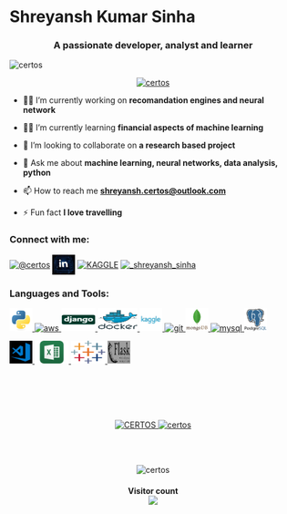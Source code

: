 # Shreyansh Kumar Sinha
<h3 align="center">A passionate developer, analyst and learner</h3>
<p align="left"> <img src="https://komarev.com/ghpvc/?username=certos&label=Profile%20views&color=0e75b6&style=flat" alt="certos" /> </p>
<p align="center"> <a href="https://github.com/ryo-ma/github-profile-trophy"><img src="https://github-profile-trophy.vercel.app/?username=certos&theme=onedark" alt="certos" /></a> </p>

- 🧑‍💻 I’m currently working on **recomandation engines and neural network**

- ✍🏽 I’m currently learning **financial aspects of machine learning**

- 👯 I’m looking to collaborate on **a research based project**

- 💬 Ask me about **machine learning, neural networks, data analysis, python**

- 📫 How to reach me **shreyansh.certos@outlook.com**

- ⚡ Fun fact **I love travelling**

<h3 align="left">Connect with me:</h3>
<p align="left">
<a href="https://dev.to/@certos" target="blank"><img align="center" src="https://cdn.icon-icons.com/icons2/2248/PNG/512/dev_to_icon_136699.png" alt="@certos" height="55" width="55" /></a>
<a href="https://linkedin.com/in/shreyansh-sinha" target="blank"><img align="center" src="https://github.com/CERTOS/CERTOS/blob/main/linkedin%20logo.jpg?raw=true" alt="shreyansh-sinha" height="35" width="40" /></a>
<a href="https://kaggle.com/verenko" target="blank"><img align="center" src="https://storage.googleapis.com/kaggle-media/Kaggle%20Brand%20Guidelines%20CMS/png%20logo.png" alt="KAGGLE" height="30" width="60" /></a>
<a href="https://instagram.com/_shreyansh_sinha" target="blank"><img align="center" src="https://www.pngplay.com/wp-content/uploads/13/Black-And-White-Instagram-Logo-PNG-Photos.png" alt="_shreyansh_sinha" height="45" width="40" /></a>
</p>

<h3 align="left">Languages and Tools:</h3>
<p align="left">
<a href="https://www.python.org" target="_blank" rel="noreferrer"> <img src="https://raw.githubusercontent.com/CERTOS/CERTOS/08453545efe2ca0d51be5b2bcc02ee85935c6142/python-original.svg" alt="python" width="40" height="40"/> </a>
<a href="https://aws.amazon.com" target="_blank" rel="noreferrer"> <img src="https://www.nicepng.com/png/full/142-1425229_aws-amazon-web-services-amazon-web-services-logo.png" alt="aws" width="90" height="40"/> 
<a href="https://www.djangoproject.com/" target="_blank" rel="noreferrer"> <img src="https://raw.githubusercontent.com/CERTOS/CERTOS/08453545efe2ca0d51be5b2bcc02ee85935c6142/django-original.svg" alt="django" width="60" height="40"/> </a>
<a href="https://www.docker.com/" target="_blank" rel="noreferrer"> <img src="https://raw.githubusercontent.com/CERTOS/CERTOS/04115c891c253b47367e85f40eb3c8311e0dc655/docker-original-wordmark.svg" alt="docker" width="70" height="40"/> </a>
<a href="https://flask.palletsprojects.com/" target="_blank" rel="noreferrer"> <img src="https://github.com/CERTOS/CERTOS/blob/main/1078464-removebg-preview.png?raw=true" alt="flask" width="40" height="40"/> </a>
<a href="https://git-scm.com/" target="_blank" rel="noreferrer"> <img src="https://www.vectorlogo.zone/logos/git-scm/git-scm-icon.svg" alt="git" width="50" height="40"/> </a>
<a href="https://www.mongodb.com/" target="_blank" rel="noreferrer"> <img src="https://raw.githubusercontent.com/devicons/devicon/master/icons/mongodb/mongodb-original-wordmark.svg" alt="mongodb" width="40" height="40"/> </a>
<a href="https://www.mysql.com/" target="_blank" rel="noreferrer"> <img src="https://pngset.com/images/background-mysql-logo-php-mysql-symbol-text-dynamite-emblem-transparent-png-1564783.png" alt="mysql" width="40" height="40"/> </a>
<a href="https://www.postgresql.org" target="_blank" rel="noreferrer"> <img src="https://raw.githubusercontent.com/devicons/devicon/master/icons/postgresql/postgresql-original-wordmark.svg" alt="postgresql" width="40" height="40"/></a>

<a href="https://code.visualstudio.com/" target="_blank" rel="noreferrer"> <img src="https://github.com/CERTOS/CERTOS/blob/main/vscode.jpg?raw=true" alt="vscode" width="40" height="40"/> </a>
<a href="https://www.microsoft.com/en-in/microsoft-365/microsoft-office?rtc=1/" target="_blank" rel="noreferrer"> <img src="https://github.com/CERTOS/CERTOS/blob/main/png-clipart-microsoft-excel-app-store-spreadsheet-microsoft-text-logo-removebg-preview.png?raw=true" alt="excel" width="60" height="40"/> </a>
<a href="https://public.tableau.com/" target="_blank" rel="noreferrer"> <img src="https://raw.githubusercontent.com/CERTOS/CERTOS/d113cff8a2c7f0f039bda7c46ec4882a48887e80/tableau-software.svg" alt="tableau" width="60" height="40"/> </a>
<a href="https://flask.palletsprojects.com/en/2.0.x/" target="_blank" rel="noreferrer"> <img src="https://github.com/CERTOS/CERTOS/blob/main/flask-logo-removebg-preview(1).png?raw=true" alt="flask" width="40" height="40"/> </a>
</p>
<br></br>
<br></br>
<p align="center"><a href="https://www.buymeacoffee.com/CERTOS"> <img src="https://cdn.buymeacoffee.com/buttons/v2/default-yellow.png" height="50" width="210" alt="CERTOS" /></a><a href="https://ko-fi.com/certos"> <img src="https://cdn.ko-fi.com/cdn/kofi3.png?v=3" height="50" width="210" alt="certos" /></a></p><br><br>

<p align="center"><img src="https://github-readme-streak-stats.herokuapp.com?user=certos&theme=tokyonight_duo&hide_border=true&date_format=M%20j%5B%2C%20Y%5D" alt="certos" /></p>
<p align="center">
 <h4 align="center">Visitor count<br><img src="https://profile-counter.glitch.me/certos/count.svg" /></p>